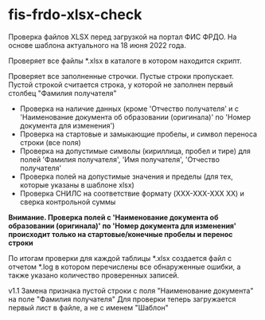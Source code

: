 # fis-frdo-xlsx-check

Проверка файлов XLSX перед загрузкой на портал ФИС ФРДО. На основе шаблона актуального на 18 июня 2022 года.

Проверяет все файлы *.xlsx в каталоге в котором находится скрипт.

Проверяет все заполненные строчки. Пустые строки пропускает. Пустой строкой считается строка, у которой не заполнен первый столбец "Фамилия получателя"

- Проверка на наличие данных (кроме 'Отчество получателя' и с 'Наименование документа об образовании (оригинала)' по 'Номер документа для изменения')
- Проверка на стартовые и замыкающие пробелы, и символ переноса строки (все поля)
- Проверка на допустимые символы (кириллица, пробел и тире) для полей 'Фамилия получателя', 'Имя получателя', 'Отчество получателя'
- Проверка полей на допустимые значения и пределы (для тех, которые указаны в шаблоне xlsx)
- Проверка СНИЛС на соответствие формату (XXX-XXX-XXX XX) и сверка контрольной суммы

**Внимание. Проверка полей с 'Наименование документа об образовании (оригинала)' по 'Номер документа для изменения' происходит только на стартовые/конечные пробелы и перенос строки**

По итогам проверки для каждой таблицы *.xlsx создается файл с отчетом *.log в котором перечислены все обнаруженные ошибки, а также указано количество проверенных записей.

v1.1
Замена признака пустой строки с поля "Наименование документа" на поле "Фамилия получателя"
Для проверки теперь загружается первый лист в файле, а не с именем "Шаблон"